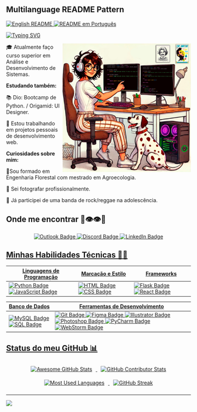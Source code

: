 <div align="left">
    
## Multilanguage README Pattern
    
  <a href="https://github.com/maelipalharini/maelipalharini/blob/main/README.md">
    <img src="https://img.shields.io/badge/lang-en-red.svg" alt="English README" />
  </a>
  
  <a href="https://github.com/maelipalharini/maelipalharini/blob/main/README.pt-br.md">
    <img src="https://img.shields.io/badge/lang-pt--br-green.svg" alt="README em Português" />
  </a>
</div>

[![Typing SVG](https://readme-typing-svg.demolab.com?font=Fira+Code&pause=1000&color=6E3FF7&random=false&width=435&lines=Ol%C3%A1%2C+bem-vindos(a)!+Me+chamo+Maeli.;Sou+uma+desenvolvedora+FullStack!+)](https://git.io/typing-svg)

<img src="assets/images/capa.png" alt="ilustração de um computador" min-width="350px" max-width="350px" width="350px" align="right">

🎓 Atualmente faço curso superior em Análise e Desenvolvimento de Sistemas.

**Estudando também:**

📚 Dio: Bootcamp de Python. / Origamid: UI Designer.

💼 Estou trabalhando em projetos pessoais de desenvolvimento web.

**Curiosidades sobre mim:** 

🌳Sou formado em Engenharia Florestal com mestrado em Agroecologia.

📸 Sei fotografar profissionalmente. 

🎤 Já participei de uma banda de rock/reggae na adolescência.


<h2>Onde me encontrar <span> 🍃👁👁🍃</span></h2>

<div align="center">
    <a href="mailto:maeli.palharini@hotmail.com" title="Outlook">
        <img src="https://img.shields.io/badge/-Outlook-0078D4?style=for-the-badge&labelColor=0078D4&logo=microsoftoutlook&logoColor=white" alt="Outlook Badge" /> 
    <a href="https://discord.gg/6MmJtVPp" title="Discord">
        <img src="https://img.shields.io/badge/Discord-%237289DA.svg?logo=discord&logoColor=white&style=for-the-badge" alt="Discord Badge" />
    </a>
    <a href="https://linkedin.com/in/maeli-palharini/" title="LinkedIn">
        <img src="https://img.shields.io/badge/LinkedIn-%230077B5.svg?logo=linkedin&logoColor=white&style=for-the-badge" alt="LinkedIn Badge" />
  </div>

## Minhas Habilidades Técnicas 👩‍💻
<div align="center">
  
| Linguagens de Programação | Marcação e Estilo | Frameworks |
| ------------------------- | ----------------- | ---------- |
| ![Python Badge](https://img.shields.io/badge/Python-000?style=for-the-badge&logo=python&logoColor=30A3DC) ![JavaScript Badge](https://img.shields.io/badge/JavaScript-000?style=for-the-badge&logo=javascript&logoColor=30A3DC) | ![HTML Badge](https://img.shields.io/badge/HTML-000?style=for-the-badge&logo=html5&logoColor=30A3DC) ![CSS Badge](https://img.shields.io/badge/CSS-000?style=for-the-badge&logo=css3&logoColor=30A3DC) | ![Flask Badge](https://img.shields.io/badge/Flask-000?style=for-the-badge&logo=flask&logoColor=30A3DC) ![React Badge](https://img.shields.io/badge/React-000?style=for-the-badge&logo=react&logoColor=30A3DC) |

| Banco de Dados | Ferramentas de Desenvolvimento |
| -------------- | ------------------------------ |
| ![MySQL Badge](https://img.shields.io/badge/MySQL-000?style=for-the-badge&logo=mysql&logoColor=30A3DC) ![SQL Badge](https://img.shields.io/badge/SQL-000?style=for-the-badge&logo=postgresql&logoColor=30A3DC) | ![Git Badge](https://img.shields.io/badge/Git-000?style=for-the-badge&logo=git&logoColor=30A3DC) ![Figma Badge](https://img.shields.io/badge/Figma-000?style=for-the-badge&logo=figma&logoColor=30A3DC) ![Illustrator Badge](https://img.shields.io/badge/Illustrator-000?style=for-the-badge&logo=adobeillustrator&logoColor=30A3DC) ![Photoshop Badge](https://img.shields.io/badge/Photoshop-000?style=for-the-badge&logo=adobephotoshop&logoColor=30A3DC) ![PyCharm Badge](https://img.shields.io/badge/PyCharm-000?style=for-the-badge&logo=pycharm&logoColor=30A3DC) ![WebStorm Badge](https://img.shields.io/badge/WebStorm-000?style=for-the-badge&logo=webstorm&logoColor=30A3DC) |

</div>

## Status do meu GitHub 📊

<div align="center">
  
<img width="41%" height="195px" src="https://awesome-github-stats.azurewebsites.net/user-stats/MaeliPalharini?cardType=github&Background=0D1117&Text=00BFBF&Title=9C55DF&Border=6932f5&Ring=C77DFF" alt="Awesome GitHub Stats" style="margin: 10px;"/>

<img width="41%" height="195px" src="https://github-contributor-stats.vercel.app/api?username=MaeliPalharini&limit=5&theme=radical&combine_all_yearly_contributions=true&bg_color=0d1117&title_color=9C55DF&text_color=00BFBF&border_color=6932f5" alt="GitHub Contributor Stats" style="margin: 10px;"/>
    
<img width="41%" height="195px"  src="https://github-readme-stats.vercel.app/api/top-langs/?username=MaeliPalharini&layout=compact&hide_border=false&bg_color=0d1117&title_color=9C55DF&text_color=00BFBF&border_color=6932f5" alt="Most Used Languages" style="margin: 10px;"/>
  
<img width="41%" height="195px" src="https://github-readme-streak-stats.herokuapp.com/?user=MaeliPalharini&theme=radical&background=0d1117&border=6932f5&stroke=6932f5&ring=C77DFF&fire=C77DFF&currStreakLabel=00BFBF&sideNums=00BFBF&currStreakNum=00BFBF&dates=00BFBF" alt="GitHub Streak" style="margin: 10px;"/>
  
 
</div>




---
[![](https://visitcount.itsvg.in/api?id=MaeliPalharini&icon=10&color=11)](https://visitcount.itsvg.in)

<!-- Proudly created with GPRM ( https://gprm.itsvg.in ) -->

